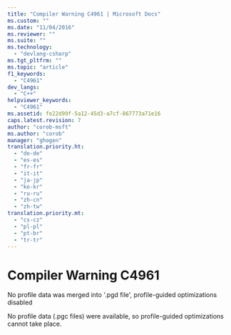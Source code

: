 ```yaml
---
title: "Compiler Warning C4961 | Microsoft Docs"
ms.custom: ""
ms.date: "11/04/2016"
ms.reviewer: ""
ms.suite: ""
ms.technology: 
  - "devlang-csharp"
ms.tgt_pltfrm: ""
ms.topic: "article"
f1_keywords: 
  - "C4961"
dev_langs: 
  - "C++"
helpviewer_keywords: 
  - "C4961"
ms.assetid: fe22d99f-5a12-45d3-a7cf-867773a71e16
caps.latest.revision: 7
author: "corob-msft"
ms.author: "corob"
manager: "ghogen"
translation.priority.ht: 
  - "de-de"
  - "es-es"
  - "fr-fr"
  - "it-it"
  - "ja-jp"
  - "ko-kr"
  - "ru-ru"
  - "zh-cn"
  - "zh-tw"
translation.priority.mt: 
  - "cs-cz"
  - "pl-pl"
  - "pt-br"
  - "tr-tr"
---
```

# Compiler Warning C4961
No profile data was merged into '.pgd file', profile-guided optimizations disabled  
  
 No profile data (.pgc files) were available, so profile-guided optimizations cannot take place.